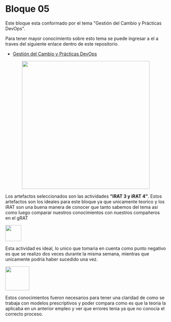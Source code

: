 # Bloque 05

Este bloque esta conformado por el tema "Gestión del Cambio y Prácticas DevOps".

Para tener mayor conocimiento sobre esto tema se puede ingresar a el a traves del siguiente enlace dentro de este repositorio.
- <a href="https://github.com/srgiola/Portafolio_IngSoftware/tree/master/01%20-%20Introducci%C3%B3n%20a%20la%20Ingenier%C3%ADa%20de%20Software" 
    target=”_blank”>Gestión del Cambio y Prácticas DevOps</a>

<p align="center">
<img
    src="https://rgprincipal.com/es/wp-content/uploads/2019/07/DevOps-FAQ.jpg"
    width="400px"
/>
 </p>

Los artefactos seleccionados son las actividades **“iRAT 3 y iRAT 4”**. Estos artefactos son los ideales para este bloque ya que unicamente teorico y los iRAT son una buena manera de conocer que tanto sabemos del tema asi como luego comparar nuestros conocimientos con nuestros compañeros en el gRAT </br>

<p align="left">
<img
    src="https://blog.pro-optim.com/wp-content/uploads/noun_continuous-improvement_1326963.png"
    width="50px"
/>

Esta actividad es ideal, lo unico que tomaria en cuenta como punto negativo es que se realizo dos veces durante la misma semana, mientras que unicamente podría haber sucedido una vez.
 
 </p>
 <p align="left">
<img
    src="https://i.pinimg.com/564x/e9/3b/7c/e93b7c713430bf42f7c03aba0331bcb0.jpg"
    width="75px"
/>
 </p>
 
Estos conocimientos fueron necesarios para tener una claridad de como se trabaja con modelos prescriptivos y poder compara como es que la teoria la aplicaba en un anterior empleo y ver que errores tenia ya que no conocia el correcto proceso.
